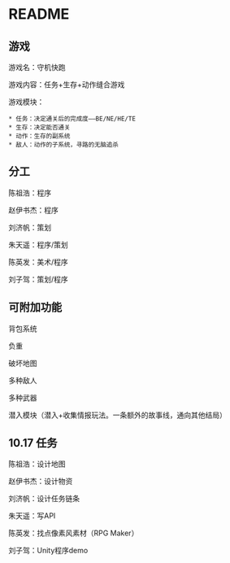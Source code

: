 # README

## 游戏

游戏名：守机快跑

游戏内容：任务+生存+动作缝合游戏

游戏模块：

    * 任务：决定通关后的完成度——BE/NE/HE/TE
    * 生存：决定能否通关
    * 动作：生存的副系统
    * 敌人：动作的子系统，寻路的无脑追杀

## 分工

陈祖浩：程序

赵伊书杰：程序

刘济帆：策划

朱天遥：程序/策划

陈英发：美术/程序

刘子驾：策划/程序

## 可附加功能

背包系统

负重

破坏地图

多种敌人

多种武器

潜入模块（潜入+收集情报玩法。一条额外的故事线，通向其他结局）

## 10.17 任务

陈祖浩：设计地图

赵伊书杰：设计物资

刘济帆：设计任务链条

朱天遥：写API

陈英发：找点像素风素材（RPG Maker）

刘子驾：Unity程序demo